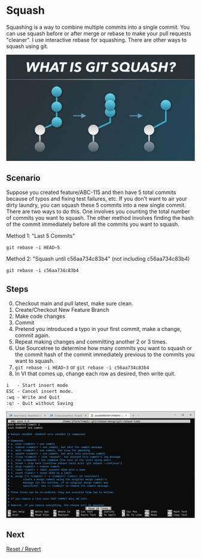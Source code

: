 # Squash

Squashing is a way to combine multiple commits into a single commit. You can use squash before or after merge or rebase to make your pull requests "cleaner". I use interactive rebase for squashing. There are other ways to squash using git.

![Squash](./assets/squash.jpg)


## Scenario

Suppose you created feature/ABC-115 and then have 5 total commits because of typos and fixing test failures, etc. If you don't want to air your dirty laundry, you can squash these 5 commits into a new single commit. There are two ways to do this. One involves you counting the total number of commits you want to squash. The other method involves finding the hash of the commit immediately before all the commits you want to squash.

Method 1: "Last 5 Commits"
```
git rebase -i HEAD~5
```

Method 2: "Squash until c56aa734c83b4" (not including c56aa734c83b4)
```
git rebase -i c56aa734c83b4
```

## Steps

  0. Checkout main and pull latest, make sure clean.
  1. Create/Checkout New Feature Branch
  2. Make code changes
  3. Commit
  4. Pretend you introduced a typo in your first commit, make a change, commit again.
  5. Repeat making changes and committing another 2 or 3 times.
  6. Use Sourcetree to determine how many commits you want to squash or the commit hash of the commit immediately previous to the commits you want to squash.
  7. `git rebase -i HEAD~3` or `git rebase -i c56aa734c83b4`
  8. In VI that comes up, change each row as desired, then write quit.

```
i   - Start insert mode
ESC - Cancel insert mode.
:wq - Write and Quit
:q! - Quit without Saving
```

![VI](./assets/vi-rebase-interactive.png)

## Next
[Reset / Revert](./undo.md)
